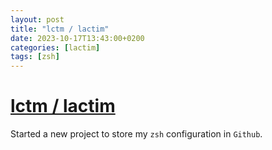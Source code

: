 ```yaml
---
layout: post
title: "lctm / lactim"
date: 2023-10-17T13:43:00+0200
categories: [lactim]
tags: [zsh]
---
```


# [lctm / lactim](https://github.com/cvdg/lctm)

Started a new project to store my `zsh` configuration in `Github`.